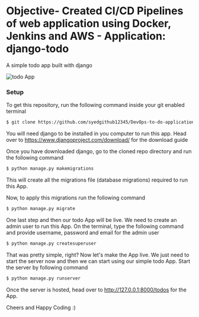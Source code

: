 # Objective- Created CI/CD Pipelines of web application using Docker, Jenkins and AWS - Application: django-todo

A simple todo app built with django

![todo App](https://raw.githubusercontent.com/shreys7/django-todo/develop/staticfiles/todoApp.png)

### Setup

To get this repository, run the following command inside your git enabled terminal

```bash
$ git clone https://github.com/syedgithub12345/DevOps-to-do-application.git
```

You will need django to be installed in you computer to run this app. Head over to https://www.djangoproject.com/download/ for the download guide

Once you have downloaded django, go to the cloned repo directory and run the following command

```bash
$ python manage.py makemigrations
```

This will create all the migrations file (database migrations) required to run this App.

Now, to apply this migrations run the following command

```bash
$ python manage.py migrate
```

One last step and then our todo App will be live. We need to create an admin user to run this App. On the terminal, type the following command and provide username, password and email for the admin user

```bash
$ python manage.py createsuperuser
```

That was pretty simple, right? Now let's make the App live. We just need to start the server now and then we can start using our simple todo App. Start the server by following command

```bash
$ python manage.py runserver
```

Once the server is hosted, head over to http://127.0.0.1:8000/todos for the App.

Cheers and Happy Coding :)
